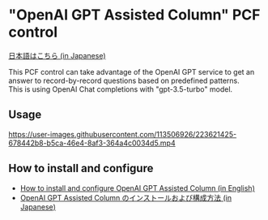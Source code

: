 # "OpenAI GPT Assisted Column" PCF control

[日本語はこちら (in Japanese)](./README.ja.md)

This PCF control can take advantage of the OpenAI GPT service to get an answer to record-by-record questions based on predefined patterns.  
This is using OpenAI Chat completions with "gpt-3.5-turbo" model.  

## Usage

<https://user-images.githubusercontent.com/113506926/223621425-678442b8-b5ca-46e4-8af3-364a4c0034d5.mp4>

## How to install and configure

- [How to install and configure OpenAI GPT Assisted Column (in English)](./Docs/SettingUp.md)
- [OpenAI GPT Assisted Column のインストールおよび構成方法 (in Japanese)](./Docs/SettingUp.ja.md)
